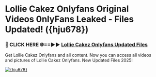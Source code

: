 # Lollie Cakez Onlyfans Original Videos 0nlyFans Leaked - Files Updated! ({hju678})

<h3>🔴 CLICK HERE 🌐==►► <a href="https://tinyurl.com/ms9xzufz" rel="nofollow">Lollie Cakez Onlyfans Updated Files</a></h3>

Get Lollie Cakez Onlyfans and all content. Now you can access all videos and pictures of Lollie Cakez Onlyfans. New Updated Files 2025!

[![{hju678}](https://i.imgur.com/PQ7UWWw.gif)](https://tinyurl.com/ms9xzufz)